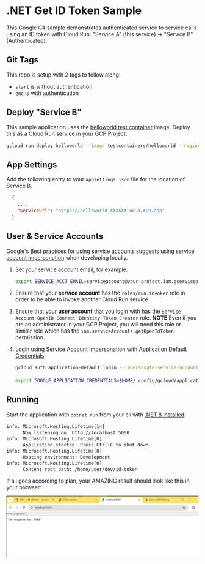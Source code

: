 # .NET Get ID Token Sample

This Google C# sample demonstrates authenticated service to service calls using an ID token with Cloud Run.  "Service A" (this service) -> "Service B" (Authenticated).

## Git Tags

This repo is setup with 2 tags to follow along:

* `start` is without authentication
* `end` is with authentication

## Deploy "Service B"

This sample application uses the [helloworld test container](https://github.com/testcontainers/helloworld) image.  Deploy this as a Cloud Run service in your GCP Project:

```bash
gcloud run deploy helloworld --image testcontainers/helloworld --region us-central1
```

## App Settings

Add the following entry to your `appsettings.json` file for the location of Service B.

```json
  {
    ...,
    "ServiceUrl": "https://helloworld-XXXXXX-uc.a.run.app"
  }
```

## User & Service Accounts

Google's [Best practices for using service accounts](https://cloud.google.com/iam/docs/best-practices-service-accounts#using_service_accounts) suggests using [service account impersonation](https://cloud.google.com/docs/authentication/use-service-account-impersonation) when developing locally.

1. Set your service account email, for example: 
    ```bash
    export SERVICE_ACCT_EMAIL=serviceaccount@your-project.iam.gserviceaccount.com
    ```

1. Ensure that your **service account** has the `roles/run.invoker` role in order to be able to invoke another Cloud Run service.

1. Ensure that your **user account** that you login with has the `Service Account OpenID Connect Identity Token Creator` role.  **NOTE** Even if you are an administrator in your GCP Project, you will need this role or similar role which has the `iam.serviceAccounts.getOpenIdToken` permission.

1. Login using Service Account Impersonation with [Application Default Credentials](https://cloud.google.com/docs/authentication/provide-credentials-adc):

    ```bash
    gcloud auth application-default login --impersonate-service-account $SERVICE_ACCT_EMAIL

    export GOOGLE_APPLICATION_CREDENTIALS=$HOME/.config/gcloud/application_default_credentials.json
    ```

## Running

Start the application with `dotnet run` from your cli with [.NET 8 installed](https://dotnet.microsoft.com/en-us/download):


```
info: Microsoft.Hosting.Lifetime[14]
      Now listening on: http://localhost:5000
info: Microsoft.Hosting.Lifetime[0]
      Application started. Press Ctrl+C to shut down.
info: Microsoft.Hosting.Lifetime[0]
      Hosting environment: Development
info: Microsoft.Hosting.Lifetime[0]
      Content root path: /home/user/dev/id-token
```

If all goes according to plan, your AMAZING result should look like this in your browser:

![Image description](success.png)
